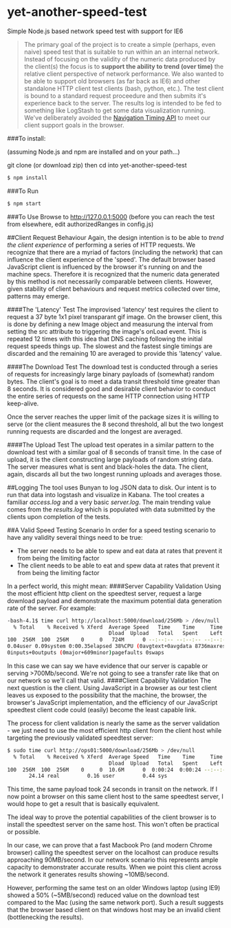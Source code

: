 yet-another-speed-test
======================

Simple Node.js based network speed test with support for IE6

> The primary goal of the project is to create a simple (perhaps, even naive) speed test that is suitable to run within
> an an internal network. Instead of focusing on the validity of the numeric data produced by the client(s)
> the focus is to **support the ability to trend (over time)** the relative client perspective of network performance.
> We also wanted to be able to support old browsers (as far back as IE6) and other standalone HTTP client test clients
> (bash, python, etc.). The test client is bound to a standard request proceedure and then submits it's experience back
> to the server. The results log is intended to be fed to something like LogStash to get some data visualization
> running. We've deliberately avoided the [Navigation Timing API] to meet our client support goals in the browser.

###To install:

(assuming Node.js and npm are installed and on your path...)

git clone (or download zip) then cd into yet-another-speed-test

```sh
$ npm install
```
###To Run
```sh
$ npm start
```
###To Use
Browse to http://127.0.0.1:5000
(before you can reach the test from elsewhere, edit authorizedRanges in config.js)

##Client Request Behaviour
Again, the design intention is to be able to *trend the client experience* of performing a series of HTTP requests.
We recognize that there are a myriad of factors (including the network) that can influence the client experience of
the 'speed'. The default browser based JavaScript client is influenced by the browser it's running on and the machine
specs. Therefore it is recognized that the numeric data generated by this method is not necessarily comparable between
clients. However, given stability of client behaviours and request metrics collected over time, patterns may emerge.

####The 'Latency' Test
The improvised 'latency' test requires the client to request a 37 byte 1x1 pixel transparant gif image. On the browser
client, this is done by defining a new Image object and measurung the interval from setting the src attribute to
triggering the image's onLoad event. This is repeated 12 times with this idea that DNS caching following the initial
request speeds things up. The slowest and the fastest single timings are discarded and the remaining 10 are averaged
to provide this 'latency' value.

####The Download Test
The download test is conducted through a series of requests for increasingly large binary payloads of (somewhat) random
bytes. The client's goal is to meet a data transit threshold time greater than 8 seconds. It is considered good and
desirable client behavior to conduct the entire series of requests on the same HTTP connection using HTTP keep-alive.

Once the server reaches the upper limit of the package sizes it is willing to serve (or the client measures the 8
second threshold, all but the two longest running requests are discarded and the longest are averaged.

####The Upload Test
The upload test operates in a similar pattern to the download test with a similar goal of 8 seconds of transit time. In
the case of upload, it is the client constructing large payloads of random string data. The server measures what is
sent and black-holes the data. The client, again, discards all but the two longest running uploads and averages those.

##Logging
The tool uses Bunyan to log JSON data to disk. Our intent is to run that data into logstash and visualize in
Kabana. The tool creates a familiar *access.log* and a very basic *server.log*. The main trending value comes from the
*results.log* which is populated with data submitted by the clients upon completion of the tests.

##A Valid Speed Testing Scenario
In order for a speed testing scenario to have any validity several things need to be true:
* The server needs to be able to spew and eat data at rates that prevent it from being the limiting factor
* The client needs to be able to eat and spew data at rates that prevent it from being the limiting factor

In a perfect world, this might mean:
####Server Capability Validation
Using the most efficient http client on the speedtest server, request a large download payload and demonstrate the
maximum potential data generation rate of the server. For example:

```sh
-bash-4.1$ time curl http://localhost:5000/download/256Mb > /dev/null
  % Total    % Received % Xferd  Average Speed   Time    Time     Time  Current
                                 Dload  Upload   Total   Spent    Left  Speed
100  256M  100  256M    0     0   724M      0 --:--:-- --:--:-- --:--:--  731M
0.04user 0.09system 0:00.35elapsed 38%CPU (0avgtext+0avgdata 8736maxresident)k
0inputs+0outputs (0major+609minor)pagefaults 0swaps
```
In this case we can say we have evidence that our server is capable or serving >700Mb/second. We're not going
to see a transfer rate like that on our network so we'll call that valid.
####Client Capability Validation
The next question is the client. Using JavaScript in a browser as our test client leaves us exposed to the
possibility that the machine, the browser, the browser's JavaScript implementation, and the efficiency of our
JavaScript speedtest client code could (easily) become the least capable link.

The process for client validation is nearly the same as the server validation - we just need to use the most
efficient http client from the client host while targeting the previously validated speedtest server:
```sh
$ sudo time curl http://ops01:5000/download/256Mb > /dev/null
  % Total    % Received % Xferd  Average Speed   Time    Time     Time  Current
                                 Dload  Upload   Total   Spent    Left  Speed
100  256M  100  256M    0     0  10.6M      0  0:00:24  0:00:24 --:--:-- 10.5M
       24.14 real         0.16 user         0.44 sys
```
This time, the same payload took 24 seconds in transit on the network. If I now point a browser on this same
client host to the same speedtest server, I would hope to get a result that is basically equivalent.

The ideal way to prove the potential capabilities of the client browser is to install the speedtest server
on the same host. This won't often be practical or possible.

In our case, we can prove that a fast Macbook Pro (and modern Chrome browser) calling the speedtest
server on the localhost can produce results approaching 90MB/second. In our network scenario this represents
ample capacity to demonstrater accurate results. When we point this client across the network it generates
results showing ~10MB/second.

However, performing the same test on an older Windows laptop
(using IE9) showed a 50% (~5MB/second) reduced value on the download test compared to the Mac (using the same network port).
Such a result suggests that the browser based client on that windows host may be an invalid client (bottlenecking
the results).


[navigation timing api]:http://www.w3.org/TR/navigation-timing/
